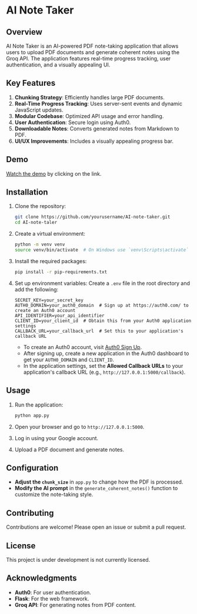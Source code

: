 # AI Note Taker

## Overview
AI Note Taker is an AI-powered PDF note-taking application that allows users to upload PDF documents and generate coherent notes using the Groq API. The application features real-time progress tracking, user authentication, and a visually appealing UI.

## Key Features
1. **Chunking Strategy**: Efficiently handles large PDF documents.
2. **Real-Time Progress Tracking**: Uses server-sent events and dynamic JavaScript updates.
3. **Modular Codebase**: Optimized API usage and error handling.
4. **User Authentication**: Secure login using Auth0.
5. **Downloadable Notes**: Converts generated notes from Markdown to PDF.
6. **UI/UX Improvements**: Includes a visually appealing progress bar.

## Demo
[Watch the demo](https://youtu.be/7YWfX5P9IVs) by clicking on the link.  

## Installation

1. Clone the repository:
   ```bash
   git clone https://github.com/yourusername/AI-note-taker.git
   cd AI-note-taler
   ```

2. Create a virtual environment:
   ```bash
   python -m venv venv
   source venv/bin/activate  # On Windows use `venv\Scripts\activate`
   ```

3. Install the required packages:
   ```bash
   pip install -r pip-requirements.txt
   ```

4. Set up environment variables:
   Create a `.env` file in the root directory and add the following:
   ```plaintext
   SECRET_KEY=your_secret_key
   AUTH0_DOMAIN=your_auth0_domain  # Sign up at https://auth0.com/ to create an Auth0 account
   API_IDENTIFIER=your_api_identifier
   CLIENT_ID=your_client_id  # Obtain this from your Auth0 application settings
   CALLBACK_URL=your_callback_url  # Set this to your application's callback URL
   ```
   - To create an Auth0 account, visit [Auth0 Sign Up](https://auth0.com/signup).
   - After signing up, create a new application in the Auth0 dashboard to get your `AUTH0_DOMAIN` and `CLIENT_ID`.
   - In the application settings, set the **Allowed Callback URLs** to your application's callback URL (e.g., `http://127.0.0.1:5000/callback`).

## Usage

1. Run the application:
   ```bash
   python app.py
   ```

2. Open your browser and go to `http://127.0.0.1:5000`.

3. Log in using your Google account.

4. Upload a PDF document and generate notes.

## Configuration
- **Adjust the `chunk_size`** in `app.py` to change how the PDF is processed.
- **Modify the AI prompt** in the `generate_coherent_notes()` function to customize the note-taking style.

## Contributing
Contributions are welcome! Please open an issue or submit a pull request.

## License
This project is under development is not currently licensed.
## Acknowledgments
- **Auth0**: For user authentication.
- **Flask**: For the web framework.
- **Groq API**: For generating notes from PDF content.
